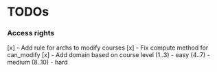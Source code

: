 # TODOs

### Access rights

[x] - Add rule for archs to modify courses
[x] - Fix compute method for can_modify
[x] - Add domain based on course level (1..3) - easy (4..7) - medium (8..10) - hard
